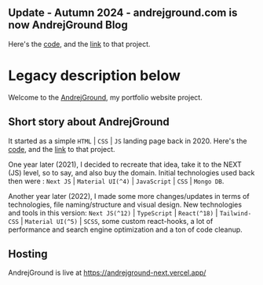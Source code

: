 ## Update - Autumn 2024 - andrejground.com is now AndrejGround Blog

Here's the [code](https://github.com/Ninjaneer87/andrejground-blog/), and the [link](https://andrejground.com/) to that project.

# Legacy description below

Welcome to the [AndrejGround](https://andrejground.com/), my portfolio website project.

## Short story about AndrejGround

It started as a simple `HTML` | `CSS` | `JS` landing page back in 2020.
Here's the [code](https://github.com/Ninjaneer87/andrejground/), and the [link](https://ninjaneer87.github.io/andrejground/) to that project.

One year later (2021), I decided to recreate that idea, take it to the NEXT (JS) level, so to say, and also buy the domain.
Initial technologies used back then were : `Next JS` | `Material UI(^4)` | `JavaScript` | `CSS` | `Mongo DB`.

Another year later (2022), I made some more changes/updates in terms of technologies, file naming/structure and visual design.
New technologies and tools in this version: `Next JS(^12)` | `TypeScript` | `React(^18)` | `Tailwind-CSS` | `Material UI(^5)` | `SCSS`, some custom react-hooks, a lot of performance and search engine optimization and a ton of code cleanup.

## Hosting

AndrejGround is live at https://andrejground-next.vercel.app/


